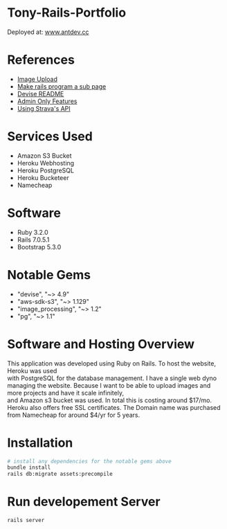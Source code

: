 # Tony-Rails-Portfolio
Deployed at: www.antdev.cc

# References
* [Image Upload](https://www.youtube.com/watch?v=1cw6qO1EYGw)  
* [Make rails program a sub page](https://stackoverflow.com/questions/39006919/adding-a-rails-herokuapp-to-a-subpage-of-an-existing-page-domain)
* [Devise README](https://github.com/heartcombo/devise)
* [Admin Only Features](https://www.youtube.com/watch?v=H8ZfAxfE3yI)
* [Using Strava's API](https://developers.strava.com/docs/getting-started/)

# Services Used
* Amazon S3 Bucket
* Heroku Webhosting
* Heroku PostgreSQL
* Heroku Bucketeer
* Namecheap

# Software
* Ruby 3.2.0
* Rails 7.0.5.1
* Bootstrap 5.3.0

# Notable Gems
* "devise", "~> 4.9"
* "aws-sdk-s3", "~> 1.129"
* "image_processing", "~> 1.2"
* "pg", "~> 1.1"

# Software and Hosting Overview
This application was developed using Ruby on Rails. To host the website, Heroku was used  
with PostgreSQL for the database management. I have a single web dyno managing the website. 
Because I want to be able to upload images and more projects and have it scale infinitely,   
and Amazon s3 bucket was used. In total this is costing around $17/mo. Heroku also offers 
free SSL certificates. The Domain name was purchased from Namecheap for around $4/yr for 5 years.

# Installation
```sh
# install any dependencies for the notable gems above
bundle install
rails db:migrate assets:precompile
```

# Run developement Server
```sh
rails server
```
